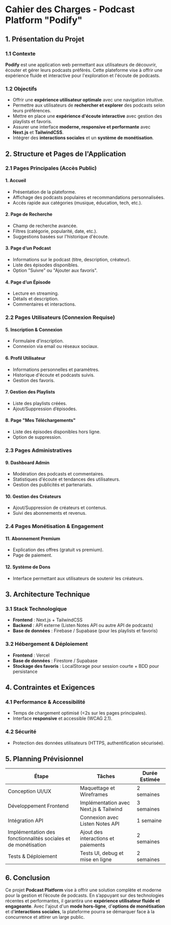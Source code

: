 # Cahier des Charges - Podcast Platform "Podify"

## 1. Présentation du Projet
### 1.1 Contexte
**Podify** est une application web permettant aux utilisateurs de découvrir, écouter et gérer leurs podcasts préférés. Cette plateforme vise à offrir une expérience fluide et interactive pour l'exploration et l'écoute de podcasts.

### 1.2 Objectifs
- Offrir une **expérience utilisateur optimale** avec une navigation intuitive.
- Permettre aux utilisateurs de **rechercher et explorer** des podcasts selon leurs préférences.
- Mettre en place une **expérience d'écoute interactive** avec gestion des playlists et favoris.
- Assurer une interface **moderne, responsive et performante** avec **Next.js** et **TailwindCSS**.
- Intégrer des **interactions sociales** et un **système de monétisation**.

## 2. Structure et Pages de l'Application

### 2.1 Pages Principales (Accès Public)
#### 1. Accueil
- Présentation de la plateforme.
- Affichage des podcasts populaires et recommandations personnalisées.
- Accès rapide aux catégories (musique, éducation, tech, etc.).

#### 2. Page de Recherche
- Champ de recherche avancée.
- Filtres (catégorie, popularité, date, etc.).
- Suggestions basées sur l'historique d'écoute.

#### 3. Page d’un Podcast
- Informations sur le podcast (titre, description, créateur).
- Liste des épisodes disponibles.
- Option "Suivre" ou "Ajouter aux favoris".

#### 4. Page d’un Épisode
- Lecture en streaming.
- Détails et description.
- Commentaires et interactions.

### 2.2 Pages Utilisateurs (Connexion Requise)
#### 5. Inscription & Connexion
- Formulaire d'inscription.
- Connexion via email ou réseaux sociaux.

#### 6. Profil Utilisateur
- Informations personnelles et paramètres.
- Historique d'écoute et podcasts suivis.
- Gestion des favoris.

#### 7. Gestion des Playlists
- Liste des playlists créées.
- Ajout/Suppression d’épisodes.

#### 8. Page "Mes Téléchargements"
- Liste des épisodes disponibles hors ligne.
- Option de suppression.

### 2.3 Pages Administratives
#### 9. Dashboard Admin
- Modération des podcasts et commentaires.
- Statistiques d'écoute et tendances des utilisateurs.
- Gestion des publicités et partenariats.

#### 10. Gestion des Créateurs
- Ajout/Suppression de créateurs et contenus.
- Suivi des abonnements et revenus.

### 2.4 Pages Monétisation & Engagement
#### 11. Abonnement Premium
- Explication des offres (gratuit vs premium).
- Page de paiement.

#### 12. Système de Dons
- Interface permettant aux utilisateurs de soutenir les créateurs.

## 3. Architecture Technique

### 3.1 Stack Technologique
- **Frontend** : Next.js + TailwindCSS
- **Backend** : API externe (Listen Notes API ou autre API de podcasts)
- **Base de données** : Firebase / Supabase (pour les playlists et favoris)

### 3.2 Hébergement & Déploiement
- **Frontend** : Vercel
- **Base de données** : Firestore / Supabase
- **Stockage des favoris** : LocalStorage pour session courte + BDD pour persistance

## 4. Contraintes et Exigences
### 4.1 Performance & Accessibilité
- Temps de chargement optimisé (<2s sur les pages principales).
- Interface **responsive** et accessible (WCAG 2.1).

### 4.2 Sécurité
- Protection des données utilisateurs (HTTPS, authentification sécurisée).


## 5. Planning Prévisionnel
| Étape | Tâches | Durée Estimée |
|--------|-----------|----------------|
| Conception UI/UX | Maquettage et Wireframes | 2 semaines |
| Développement Frontend | Implémentation avec Next.js & Tailwind | 3 semaines |
| Intégration API | Connexion avec Listen Notes API | 1 semaine |
| Implémentation des fonctionnalités sociales et de monétisation | Ajout des interactions et paiements | 2 semaines |
| Tests & Déploiement | Tests UI, debug et mise en ligne | 2 semaines |

## 6. Conclusion
Ce projet **Podcast Platform** vise à offrir une solution complète et moderne pour la gestion et l’écoute de podcasts. En s’appuyant sur des technologies récentes et performantes, il garantira une **expérience utilisateur fluide et engageante**. Avec l'ajout d'un **mode hors-ligne**, d'**options de monétisation** et d'**interactions sociales**, la plateforme pourra se démarquer face à la concurrence et attirer un large public.

